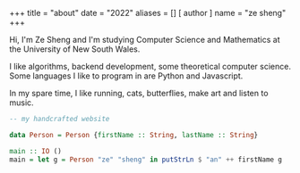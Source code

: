 +++
title = "about"
date = "2022"
aliases = []
[ author ]
  name = "ze sheng"
+++


Hi, I'm Ze Sheng and I'm studying Computer Science and Mathematics at the University of New South Wales. 

I like algorithms, backend development, some theoretical computer science. Some languages I like to program in are Python and Javascript. 

In my spare time, I like running, cats, butterflies, make art and listen to music. 

```hs
-- my handcrafted website

data Person = Person {firstName :: String, lastName :: String}

main :: IO ()
main = let g = Person "ze" "sheng" in putStrLn $ "an" ++ firstName g
```
